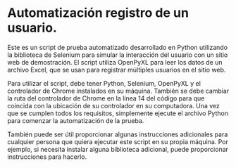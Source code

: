 # Automatización registro de un usuario.

Este es un script de prueba automatizado desarrollado en Python utilizando la biblioteca de Selenium para simular la interacción del usuario con un sitio web de demostración. El script utiliza OpenPyXL para leer los datos de un archivo Excel, que se usan para registrar múltiples usuarios en el sitio web.

Para utilizar el script, debe tener Python, Selenium, OpenPyXL y el controlador de Chrome instalados en su máquina. También se debe cambiar la ruta del controlador de Chrome en la línea 14 del código para que coincida con la ubicación de su controlador en su computadora. Una vez que se cumplen todos los requisitos, simplemente ejecute el archivo Python para comenzar la automatización de la prueba.

También puede ser útil proporcionar algunas instrucciones adicionales para cualquier persona que quiera ejecutar este script en su propia máquina. Por ejemplo, si necesita instalar alguna biblioteca adicional, puede proporcionar instrucciones para hacerlo.
